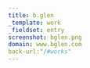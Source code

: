 ```yaml
---
title: b.glen
_template: work
_fieldset: entry
screenshot: bglen.png
domain: www.bglen.com
back-url:"/#works"
---
```

